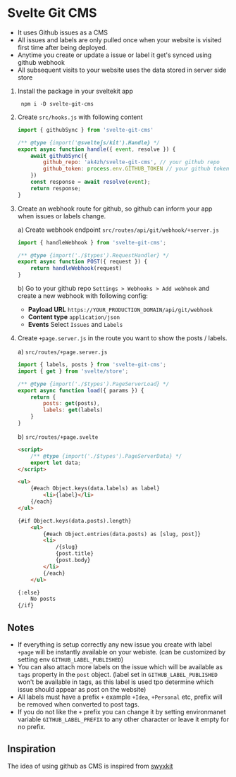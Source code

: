 # Svelte Git CMS

- It uses Github issues as a CMS
- All issues and labels are only pulled once when your website is visited first time after being deployed.
- Anytime you create or update a issue or label it get's synced using github webhook
- All subsequent visits to your website uses the data stored in server side store

1) Install the package in your sveltekit app
    
        npm i -D svelte-git-cms


2) Create `src/hooks.js` with following content

    ```js
    import { githubSync } from 'svelte-git-cms'

    /** @type {import('@sveltejs/kit').Handle} */
    export async function handle({ event, resolve }) {
        await githubSync({
            github_repo: 'ak4zh/svelte-git-cms', // your github repo
            github_token: process.env.GITHUB_TOKEN // your github token
        })
        const response = await resolve(event);
        return response;
    }
    ```

3) Create an webhook route for github, so github can inform your app when issues or labels change.
    
    a) Create webhook endpoint `src/routes/api/git/webhook/+server.js`

    ```js
    import { handleWebhook } from 'svelte-git-cms';

    /** @type {import('./$types').RequestHandler} */
    export async function POST({ request }) {
        return handleWebhook(request)
    }
    ```

    b) Go to your github repo `Settings > Webhooks > Add webhook` and create a new webhook with following config:
        
    - **Payload URL** `https://YOUR_PRODUCTION_DOMAIN/api/git/webhook`
    - **Content type** `application/json`
    - **Events** Select `Issues` and `Labels`


4) Create `+page.server.js` in the route you want to show the posts / labels.
    
    a) `src/routes/+page.server.js`

    ```js
    import { labels, posts } from 'svelte-git-cms';
    import { get } from 'svelte/store';
    
    /** @type {import('./$types').PageServerLoad} */
    export async function load({ params }) {    
        return {
            posts: get(posts),
            labels: get(labels)
        }
    }
    ```

    b) `src/routes/+page.svelte`

    ```html
    <script>
        /** @type {import('./$types').PageServerData} */
        export let data;
    </script>

    <ul>
        {#each Object.keys(data.labels) as label}
            <li>{label}</li>
        {/each}
    </ul>

    {#if Object.keys(data.posts).length}
        <ul>
            {#each Object.entries(data.posts) as [slug, post]}
            <li>    
                /{slug}
                {post.title}
                {post.body}
            </li>
            {/each}
        </ul>

    {:else}
        No posts
    {/if}
    ```

## Notes

- If everything is setup correctly any new issue you create with label `+page` will be instantly available on your webiste. (can be customized by setting env `GITHUB_LABEL_PUBLISHED`)
- You can also attach more labels on the issue which will be available as `tags` property in the `post` object. (label set in `GITHUB_LABEL_PUBLISHED` won't be available in tags, as this label is used tpo determine which issue should appear as post on the website)
- All labels must have a prefix `+` example `+Idea`, `+Personal` etc, prefix will be removed when converted to post tags.
- If you do not like the `+` prefix you can change it by setting environmanet variable `GITHUB_LABEL_PREFIX` to any other character or leave it empty for no prefix.


## Inspiration

The idea of using github as CMS is inspired from [swyxkit](https://github.com/sw-yx/swyxkit)